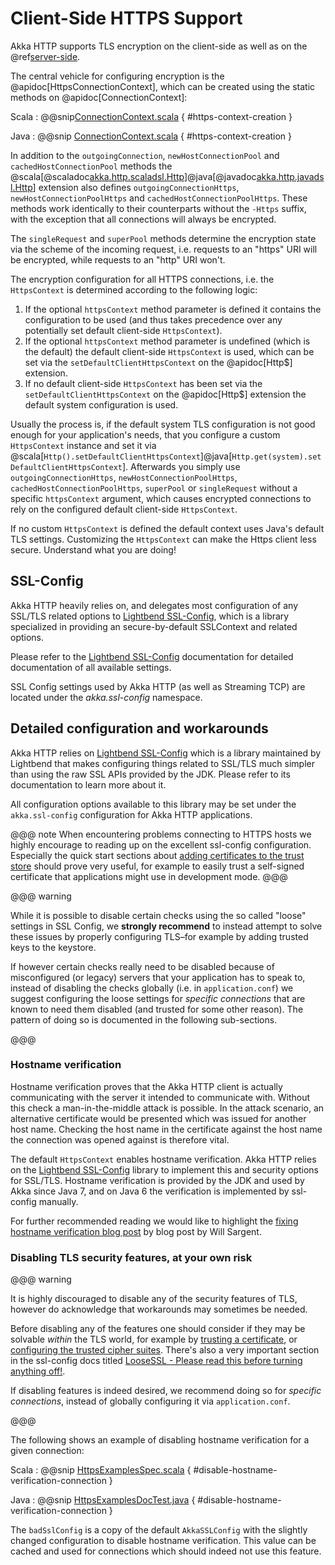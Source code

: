 # Client-Side HTTPS Support

Akka HTTP supports TLS encryption on the client-side as well as on the @ref[server-side](../server-side/server-https-support.md).

The central vehicle for configuring encryption is the @apidoc[HttpsConnectionContext], which can be created using
the static methods on @apidoc[ConnectionContext]:

Scala
:  @@snip[ConnectionContext.scala](/akka-http-core/src/main/scala/akka/http/scaladsl/ConnectionContext.scala) { #https-context-creation }

Java
:  @@snip [ConnectionContext.scala](/akka-http-core/src/main/scala/akka/http/javadsl/ConnectionContext.scala) { #https-context-creation }

In addition to the `outgoingConnection`, `newHostConnectionPool` and `cachedHostConnectionPool` methods the
@scala[@scaladoc[akka.http.scaladsl.Http](akka.http.scaladsl.Http$)]@java[@javadoc[akka.http.javadsl.Http](akka.http.javadsl.Http)]
extension also defines `outgoingConnectionHttps`, `newHostConnectionPoolHttps` and
`cachedHostConnectionPoolHttps`. These methods work identically to their counterparts without the `-Https` suffix,
with the exception that all connections will always be encrypted.

The `singleRequest` and `superPool` methods determine the encryption state via the scheme of the incoming request,
i.e. requests to an "https" URI will be encrypted, while requests to an "http" URI won't.

The encryption configuration for all HTTPS connections, i.e. the `HttpsContext` is determined according to the
following logic:

 1. If the optional `httpsContext` method parameter is defined it contains the configuration to be used (and thus
takes precedence over any potentially set default client-side `HttpsContext`).
 2. If the optional `httpsContext` method parameter is undefined (which is the default) the default client-side
`HttpsContext` is used, which can be set via the `setDefaultClientHttpsContext` on the @apidoc[Http$] extension.
 3. If no default client-side `HttpsContext` has been set via the `setDefaultClientHttpsContext` on the @apidoc[Http$]
extension the default system configuration is used.

Usually the process is, if the default system TLS configuration is not good enough for your application's needs,
that you configure a custom `HttpsContext` instance and set it via
@scala[`Http().setDefaultClientHttpsContext`]@java[`Http.get(system).setDefaultClientHttpsContext`].
Afterwards you simply use `outgoingConnectionHttps`, `newHostConnectionPoolHttps`, `cachedHostConnectionPoolHttps`,
`superPool` or `singleRequest` without a specific `httpsContext` argument, which causes encrypted connections
to rely on the configured default client-side `HttpsContext`.

If no custom `HttpsContext` is defined the default context uses Java's default TLS settings. Customizing the
`HttpsContext` can make the Https client less secure. Understand what you are doing!

## SSL-Config

Akka HTTP heavily relies on, and delegates most configuration of any SSL/TLS related options to
[Lightbend SSL-Config](https://lightbend.github.io/ssl-config/), which is a library specialized in providing an secure-by-default SSLContext
and related options.

Please refer to the [Lightbend SSL-Config](https://lightbend.github.io/ssl-config/) documentation for detailed documentation of all available settings.

SSL Config settings used by Akka HTTP (as well as Streaming TCP) are located under the *akka.ssl-config* namespace.

## Detailed configuration and workarounds

Akka HTTP relies on [Lightbend SSL-Config](https://lightbend.github.io/ssl-config/) which is a library maintained by Lightbend that makes configuring
things related to SSL/TLS much simpler than using the raw SSL APIs provided by the JDK. Please refer to its
documentation to learn more about it.

All configuration options available to this library may be set under the `akka.ssl-config` configuration for Akka HTTP applications.

@@@ note
When encountering problems connecting to HTTPS hosts we highly encourage to reading up on the excellent ssl-config
configuration. Especially the quick start sections about [adding certificates to the trust store](https://lightbend.github.io/ssl-config/WSQuickStart.html#connecting-to-a-remote-server-over-https) should prove
very useful, for example to easily trust a self-signed certificate that applications might use in development mode.
@@@

@@@ warning

While it is possible to disable certain checks using the so called "loose" settings in SSL Config, we **strongly recommend**
to instead attempt to solve these issues by properly configuring TLS–for example by adding trusted keys to the keystore.

If however certain checks really need to be disabled because of misconfigured (or legacy) servers that your
application has to speak to, instead of disabling the checks globally (i.e. in `application.conf`) we suggest
configuring the loose settings for *specific connections* that are known to need them disabled (and trusted for some other reason).
The pattern of doing so is documented in the following sub-sections.

@@@

### Hostname verification

Hostname verification proves that the Akka HTTP client is actually communicating with the server it intended to
communicate with. Without this check a man-in-the-middle attack is possible. In the attack scenario, an alternative
certificate would be presented which was issued for another host name. Checking the host name in the certificate
against the host name the connection was opened against is therefore vital.

The default `HttpsContext` enables hostname verification. Akka HTTP relies on the [Lightbend SSL-Config](https://lightbend.github.io/ssl-config) library
to implement this and security options for SSL/TLS. Hostname verification is provided by the JDK
and used by Akka since Java 7, and on Java 6 the verification is implemented by ssl-config manually.

For further recommended reading we would like to highlight the [fixing hostname verification blog post](https://tersesystems.com/2014/03/23/fixing-hostname-verification/) by blog post by Will Sargent.

### Disabling TLS security features, at your own risk

@@@ warning

It is highly discouraged to disable any of the security features of TLS, however do acknowledge that workarounds may sometimes be needed.

Before disabling any of the features one should consider if they may be solvable *within* the TLS world,
for example by [trusting a certificate](https://lightbend.github.io/ssl-config/WSQuickStart.html), or [configuring the trusted cipher suites](https://lightbend.github.io/ssl-config/CipherSuites.html).
There's also a very important section in the ssl-config docs titled [LooseSSL - Please read this before turning anything off!](https://lightbend.github.io/ssl-config/LooseSSL.html#please-read-this-before-turning-anything-off).

If disabling features is indeed desired, we recommend doing so for *specific connections*,
instead of globally configuring it via `application.conf`.

@@@

The following shows an example of disabling hostname verification for a given connection:

Scala
:  @@snip [HttpsExamplesSpec.scala]($test$/scala/docs/http/scaladsl/HttpsExamplesSpec.scala) { #disable-hostname-verification-connection }

Java
:  @@snip [HttpsExamplesDocTest.java]($test$/java/docs/http/javadsl/HttpsExamplesDocTest.java) { #disable-hostname-verification-connection }

The `badSslConfig` is a copy of the default `AkkaSSLConfig` with the slightly changed configuration to disable hostname verification.
This value can be cached and used for connections which should indeed not use this feature.
